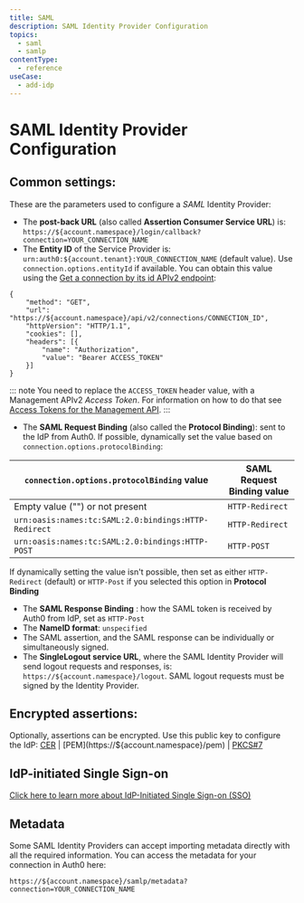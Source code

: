 ```yaml
---
title: SAML
description: SAML Identity Provider Configuration
topics:
  - saml
  - samlp
contentType:
  - reference
useCase:
  - add-idp
---
```


# SAML Identity Provider Configuration

## Common settings:

These are the parameters used to configure a <dfn data-key="security-assertion-markup-language">SAML</dfn> Identity Provider:

* The __post-back URL__ (also called __Assertion Consumer Service URL__) is: `https://${account.namespace}/login/callback?connection=YOUR_CONNECTION_NAME`
* The __Entity ID__ of the Service Provider is: `urn:auth0:${account.tenant}:YOUR_CONNECTION_NAME` (default value). Use `connection.options.entityId` if available. You can obtain this value using the [Get a connection by its id APIv2 endpoint](/api/management/v2#!/Connections/get_connections_by_id):

```har
{
    "method": "GET",
    "url": "https://${account.namespace}/api/v2/connections/CONNECTION_ID",
    "httpVersion": "HTTP/1.1",
    "cookies": [],
    "headers": [{
        "name": "Authorization",
        "value": "Bearer ACCESS_TOKEN"
    }]
}
```

::: note
You need to replace the `ACCESS_TOKEN` header value, with a Management APIv2 <dfn data-key="access-token">Access Token</dfn>. For information on how to do that see [Access Tokens for the Management API](/api/management/v2/tokens).
:::

* The __SAML Request Binding__ (also called the __Protocol Binding__): sent to the IdP from Auth0. If possible, dynamically set the value based on `connection.options.protocolBinding`:

| `connection.options.protocolBinding` value           | SAML Request Binding value |
| ---------------------------------------------------- | -------------------------- |
| Empty value ("") or not present                      | `HTTP-Redirect`            |
| `urn:oasis:names:tc:SAML:2.0:bindings:HTTP-Redirect` | `HTTP-Redirect`            |
| `urn:oasis:names:tc:SAML:2.0:bindings:HTTP-POST`     | `HTTP-POST`                |

If dynamically setting the value isn't possible, then set as either `HTTP-Redirect` (default) or `HTTP-Post` if you selected this option in **Protocol Binding**

* The __SAML Response Binding__ : how the SAML token is received by Auth0 from IdP, set as `HTTP-Post`
* The __NameID format__: `unspecified`
* The SAML assertion, and the SAML response can be individually or simultaneously signed.
* The __SingleLogout service URL__, where the SAML Identity Provider will send logout requests and responses, is: `https://${account.namespace}/logout`. SAML logout requests must be signed by the Identity Provider.

## Encrypted assertions:

Optionally, assertions can be encrypted. Use this public key to configure the IdP: [CER](https://${account.namespace}/cer) | [PEM](https://${account.namespace}/pem) | [PKCS#7](https://${account.namespace}/pb7)

## IdP-initiated Single Sign-on

[Click here to learn more about IdP-Initiated Single Sign-on (SSO)](/protocols/saml/idp-initiated-sso)

## Metadata

Some SAML Identity Providers can accept importing metadata directly with all the required information. You can access the metadata for your connection in Auth0 here:

```text
https://${account.namespace}/samlp/metadata?connection=YOUR_CONNECTION_NAME
```
